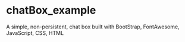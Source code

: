 # chatBox_example
A simple, non-persistent, chat box built with BootStrap, FontAwesome, JavaScript, CSS, HTML
